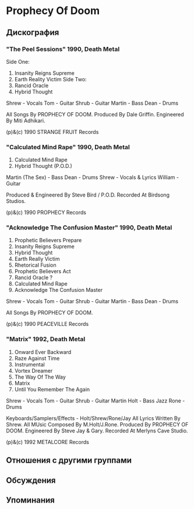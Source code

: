 # Prophecy Of Doom



## Дискография

### "The Peel Sessions" 1990, Death Metal

 Side One:
1. Insanity Reigns Supreme
2. Earth Reality Victim
 Side Two:
1. Rancid Oracle
2. Hybrid Thought

 Shrew - Vocals
 Tom - Guitar
 Shrub - Guitar
 Martin - Bass
 Dean - Drums

All Songs By PROPHECY OF DOOM.
Produced By Dale Griffin.
Engineered By Miti Adhikari.

(p)&(c) 1990 STRANGE FRUIT Records


### "Calculated Mind Rape" 1990, Death Metal

1. Calculated Mind Rape
2. Hybrid Thought (P.O.D.)

Martin (The Sex) - Bass
Dean - Drums
Shrew - Vocals & Lyrics
William - Guitar

Produced & Engineered By Steve Bird / P.O.D.
Recorded At Birdsong Studios.

(p)&(c) 1990 PROPHECY Records

### "Acknowledge The Confusion Master" 1990, Death Metal

1. Prophetic Believers Prepare
2. Insanity Reigns Supreme
3. Hybrid Thought
4. Earth Really Victim
5. Rhetorical Fusion
6. Prophetic Believers Act
7. Rancid Oracle ?
8. Calculated Mind Rape
9. Acknowledge The Confusion Master

 Shrew - Vocals
 Tom - Guitar
 Shrub - Guitar
 Martin - Bass
 Dean - Drums

All Songs By PROPHECY OF DOOM.

(p)&(c) 1990 PEACEVILLE Records

### "Matrix" 1992, Death Metal

1. Onward Ever Backward
2. Raze Against Time
3. Instrumental
4. Vortex Dreamer
5. The Way Of The Way
6. Matrix
7. Until You Remember The Again

 Shrew  - Vocals
 Tom  - Guitar
 Shrub  - Guitar
 Martin Holt - Bass
 Jazz Rone  - Drums

Keyboards/Samplers/Effects - Holt/Shrew/Rone/Jay
All Lyrics Written By Shrew.
All MUsic Composed By M.Holt/J.Rone.
Produced By PROPHECY OF DOOM.
Engineered By Steve Jay & Gary.
Recorded At Merlyns Cave Studio.

(p)&(c) 1992 METALCORE Records


## Отношения с другими группами


## Обсуждения


## Упоминания

